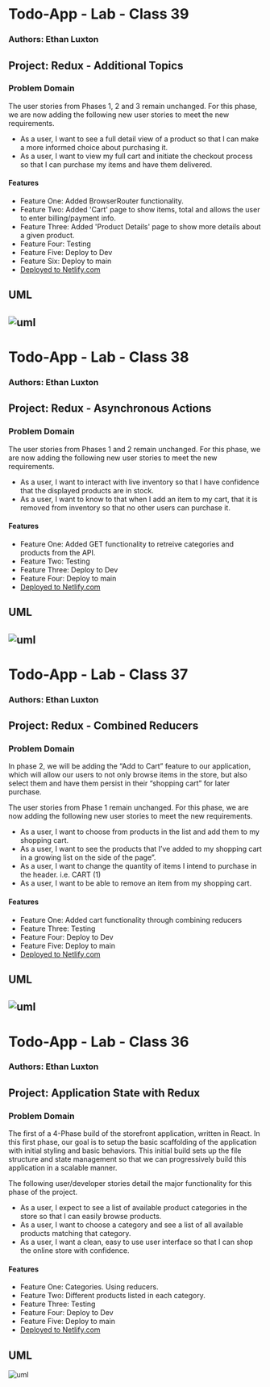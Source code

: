 # Todo-App - Lab - Class 39

### Authors: Ethan Luxton

## Project: Redux - Additional Topics

### Problem Domain

The user stories from Phases 1, 2 and 3 remain unchanged. For this phase, we are now adding the following new user stories to meet the new requirements.

* As a user, I want to see a full detail view of a product so that I can make a more informed choice about purchasing it.
* As a user, I want to view my full cart and initiate the checkout process so that I can purchase my items and have them delivered.

#### Features

-   Feature One: Added BrowserRouter functionality.
-   Feature Two: Added 'Cart' page to show items, total and allows the user to enter billing/payment info.
-   Feature Three: Added 'Product Details' page to show more details about a given product.
-   Feature Four: Testing
-   Feature Five: Deploy to Dev
-   Feature Six: Deploy to main
-   [Deployed to Netlify.com](https://endearing-platypus-7c1d6c.netlify.app/)

## UML

![uml](https://i.imgur.com/BFvll7s.png)
-----------------------------------------------------------
# Todo-App - Lab - Class 38

### Authors: Ethan Luxton

## Project: Redux - Asynchronous Actions

### Problem Domain

The user stories from Phases 1 and 2 remain unchanged. For this phase, we are now adding the following new user stories to meet the new requirements.

* As a user, I want to interact with live inventory so that I have confidence that the displayed products are in stock.
* As a user, I want to know to that when I add an item to my cart, that it is removed from inventory so that no other users can purchase it.

#### Features

-   Feature One: Added GET functionality to retreive categories and products from the API.
-   Feature Two: Testing
-   Feature Three: Deploy to Dev
-   Feature Four: Deploy to main
-   [Deployed to Netlify.com](https://endearing-platypus-7c1d6c.netlify.app/)

## UML

![uml](https://i.imgur.com/90LHAFp.png)
-----------------------------------------------------------
# Todo-App - Lab - Class 37

### Authors: Ethan Luxton

## Project:  Redux - Combined Reducers

### Problem Domain

In phase 2, we will be adding the “Add to Cart” feature to our application, which will allow our users to not only browse items in the store, but also select them and have them persist in their “shopping cart” for later purchase.

The user stories from Phase 1 remain unchanged. For this phase, we are now adding the following new user stories to meet the new requirements.

* As a user, I want to choose from products in the list and add them to my shopping cart.
* As a user, I want to see the products that I’ve added to my shopping cart in a growing list on the side of the page”.
* As a user, I want to change the quantity of items I intend to purchase in the header. i.e. CART (1)
* As a user, I want to be able to remove an item from my shopping cart.

#### Features

-   Feature One: Added cart functionality through combining reducers
-   Feature Three: Testing
-   Feature Four: Deploy to Dev
-   Feature Five: Deploy to main
-   [Deployed to Netlify.com](https://endearing-platypus-7c1d6c.netlify.app/)

## UML

![uml](https://i.imgur.com/Z8WSdvN.png)
-----------------------------------------------------------
# Todo-App - Lab - Class 36

### Authors: Ethan Luxton

## Project:  Application State with Redux

### Problem Domain

The first of a 4-Phase build of the storefront application, written in React. In this first phase, our goal is to setup the basic scaffolding of the application with initial styling and basic behaviors. This initial build sets up the file structure and state management so that we can progressively build this application in a scalable manner.

The following user/developer stories detail the major functionality for this phase of the project.

* As a user, I expect to see a list of available product categories in the store so that I can easily browse products.
* As a user, I want to choose a category and see a list of all available products matching that category.
* As a user, I want a clean, easy to use user interface so that I can shop the online store with confidence.

#### Features

-   Feature One: Categories. Using reducers.
-   Feature Two: Different products listed in each category. 
-   Feature Three: Testing
-   Feature Four: Deploy to Dev
-   Feature Five: Deploy to main
-   [Deployed to Netlify.com](https://endearing-platypus-7c1d6c.netlify.app/)

## UML

![uml](https://i.imgur.com/mfh4cfp.png)